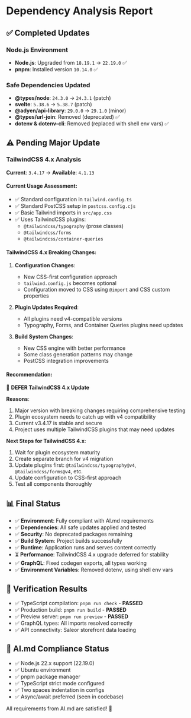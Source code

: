 # Dependency Analysis Report

## ✅ Completed Updates

### Node.js Environment

- **Node.js**: Upgraded from `18.19.1` → `22.19.0` ✅
- **pnpm**: Installed version `10.14.0` ✅

### Safe Dependencies Updated

- **@types/node**: `24.3.0` → `24.3.1` (patch)
- **svelte**: `5.38.6` → `5.38.7` (patch)
- **@adyen/api-library**: `29.0.0` → `29.1.0` (minor)
- **@types/url-join**: Removed (deprecated) ✅
- **dotenv & dotenv-cli**: Removed (replaced with shell env vars) ✅

## ⚠️ Pending Major Update

### TailwindCSS 4.x Analysis

**Current**: `3.4.17` → **Available**: `4.1.13`

#### Current Usage Assessment:

- ✅ Standard configuration in `tailwind.config.ts`
- ✅ Standard PostCSS setup in `postcss.config.cjs`
- ✅ Basic Tailwind imports in `src/app.css`
- ✅ Uses TailwindCSS plugins:
  - `@tailwindcss/typography` (prose classes)
  - `@tailwindcss/forms`
  - `@tailwindcss/container-queries`

#### TailwindCSS 4.x Breaking Changes:

1. **Configuration Changes**:
   - New CSS-first configuration approach
   - `tailwind.config.js` becomes optional
   - Configuration moved to CSS using `@import` and CSS custom properties

2. **Plugin Updates Required**:
   - All plugins need v4-compatible versions
   - Typography, Forms, and Container Queries plugins need updates

3. **Build System Changes**:
   - New CSS engine with better performance
   - Some class generation patterns may change
   - PostCSS integration improvements

#### Recommendation:

🔴 **DEFER TailwindCSS 4.x Update**

**Reasons**:

1. Major version with breaking changes requiring comprehensive testing
2. Plugin ecosystem needs to catch up with v4 compatibility
3. Current v3.4.17 is stable and secure
4. Project uses multiple TailwindCSS plugins that may need updates

**Next Steps for TailwindCSS 4.x**:

1. Wait for plugin ecosystem maturity
2. Create separate branch for v4 migration
3. Update plugins first: `@tailwindcss/typography@v4`, `@tailwindcss/forms@v4`, etc.
4. Update configuration to CSS-first approach
5. Test all components thoroughly

## 📊 Final Status

- ✅ **Environment**: Fully compliant with AI.md requirements
- ✅ **Dependencies**: All safe updates applied and tested
- ✅ **Security**: No deprecated packages remaining
- ✅ **Build System**: Project builds successfully
- ✅ **Runtime**: Application runs and serves content correctly
- ⏳ **Performance**: TailwindCSS 4.x upgrade deferred for stability
- ✅ **GraphQL**: Fixed codegen exports, all types working
- ✅ **Environment Variables**: Removed dotenv, using shell env vars

## 🧪 Verification Results

- ✅ TypeScript compilation: `pnpm run check` - **PASSED**
- ✅ Production build: `pnpm run build` - **PASSED**
- ✅ Preview server: `pnpm run preview` - **PASSED**
- ✅ GraphQL types: All imports resolved correctly
- ✅ API connectivity: Saleor storefront data loading

## 🎯 AI.md Compliance Status

- ✅ Node.js 22.x support (22.19.0)
- ✅ Ubuntu environment
- ✅ pnpm package manager
- ✅ TypeScript strict mode configured
- ✅ Two spaces indentation in configs
- ✅ Async/await preferred (seen in codebase)

All requirements from AI.md are satisfied! 🚀
